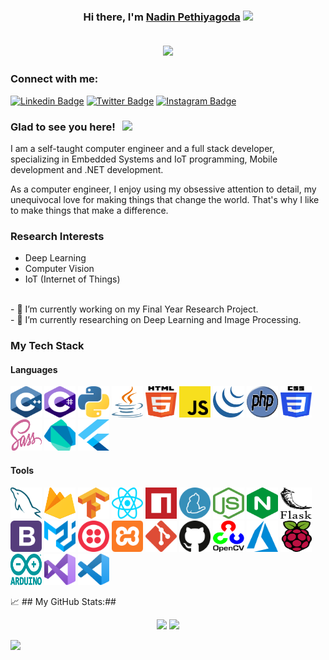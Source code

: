 <h3 align="center" >Hi there, I'm <a href="https://github.com/nadinCodeHat">Nadin Pethiyagoda</a> <img src="https://media.giphy.com/media/hvRJCLFzcasrR4ia7z/giphy.gif" width="25px">

<br>
<br>
  
<p align="center">
  <a href="https://github.com/nadinCodeHat/readme-typing-svg"><img src="https://readme-typing-svg.herokuapp.com/?lines=Computer+Engineer;Full+Stack+Developer;CE+Undergrad;Always+Learning&center=true&width=380&height=45"></a>
</p>

### Connect with me:
  
[![Linkedin Badge](https://img.shields.io/badge/-LinkedIn-0e76a8?style=flat-square&logo=Linkedin&logoColor=white)](https://www.linkedin.com/in/nadin-pethiyagoda-62b424190/)
[![Twitter Badge](https://img.shields.io/badge/-Twitter-00acee?style=flat-square&logo=Twitter&logoColor=white)](https://twitter.com/NadinPethiyago1)
[![Instagram Badge](https://img.shields.io/badge/-Instagram-e4405f?style=flat-square&logo=Instagram&logoColor=white)](https://www.instagram.com/peththa__/)

### Glad to see you here! &nbsp; ![](https://visitor-badge.glitch.me/badge?page_id=nadinCodeHat)

I am a self-taught computer engineer and a full stack developer, specializing in Embedded Systems and IoT programming, Mobile development and .NET development.

As a computer engineer, I enjoy using my obsessive attention to detail, my unequivocal love for making things that change the world. That's why I like to make things that make a difference.

### Research Interests
- Deep Learning
- Computer Vision
- IoT (Internet of Things) 
<br>
- 🔭 I’m currently working on my Final Year Research Project.
<br>
- 🌱 I’m currently researching on Deep Learning and Image Processing.

  
### My Tech Stack

#### Languages
<p align ="left">
  <!--<img src="./icons/c.svg" width="50px" height="50px"/>-->
  <img src="./icons/c-plusplus.svg" width="50px" height="50px"/>
  <img src="./icons/c-sharp.svg" width="50px" height="50px"/>
  <img src="./icons/python.svg" width="50px" height="50px"/>
  <img src="./icons/java.svg" width="50px" height="50px"/>
  <img src="./icons/html-5.svg" width="50px" height="50px"/>
  <img src="./icons/javascript.svg" width="50px" height="50px"/>
  <img src="./icons/jquery-icon.svg" width="50px" height="50px"/>
  <img src="./icons/php.svg" width="50px" height="50px"/>
  <img src="./icons/css-3.svg" width="50px" height="50px"/>
  <img src="./icons/sass.svg" width="50px" height="50px"/>
  <img src="./icons/dart.svg" width="50px" height="50px"/>
  <img src="./icons/flutter.svg" width="50px" height="50px"/>
</p>
  
#### Tools
<p align ="left"> 
  <img src="./icons/mysql.svg" width="50px" height="50px"/>
  <img src="./icons/firebase.svg" width="50px" height="50px"/>
  <img src="./icons/tensorflow.svg" width="50px" height="50px"/>
  <img src="./icons/react.svg" width="50px" height="50px"/>
  <img src="./icons/npm.svg" width="50px" height="50px"/>
  <img src="./icons/yarn.svg" width="50px" height="50px"/>
  <img src="./icons/nodejs-icon.svg" width="50px" height="50px"/>
  <img src="./icons/nginx-icon.svg" width="50px" height="50px"/>
  <img src="./icons/flask.svg" width="50px" height="50px"/>
  <img src="./icons/bootstrap.svg" width="50px" height="50px"/>
  <img src="./icons/material-ui.svg" width="50px" height="50px"/>
  <img src="./icons/twilio.svg" width="50px" height="50px"/>
  <img src="./icons/xampp.svg" width="50px" height="50px"/>
  <img src="./icons/git-icon.svg" width="50px" height="50px"/>
  <img src="./icons/github-icon.svg" width="50px" height="50px"/>
  <img src="./icons/opencv.svg" width="50px" height="50px"/>
  <img src="./icons/azure-icon.svg" width="50px" height="50px"/>
  <img src="./icons/raspberry-pi.svg" width="50px" height="50px"/>
  <img src="./icons/arduino.svg" width="50px" height="50px"/>
  <img src="./icons/visual-studio.svg" width="50px" height="50px"/>
  <img src="./icons/visual-studio-code.svg" width="50px" height="50px"/>
</p>  
  
📈 ## My GitHub Stats:##

<p align="center">
  <img height="180em" src="https://github-readme-stats.vercel.app/api?username=nadinCodeHat&show_icons=true&hide_border=true&&count_private=true&include_all_commits=true" />
  <img height="180em" src="https://github-readme-stats.vercel.app/api/top-langs/?username=nadinCodeHat&exclude_repo=KNN-Image-Classification&show_icons=true&hide_border=true&layout=compact&langs_count=8"/>
</p>

![](https://activity-graph.herokuapp.com/graph?username=nadinCodeHat&theme=react-dark&area=true)
